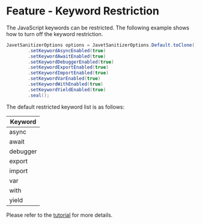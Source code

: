 # Feature - Keyword Restriction

The JavaScript keywords can be restricted. The following example shows how to turn off the keyword restriction.

```java
JavetSanitizerOptions options = JavetSanitizerOptions.Default.toClone()
        .setKeywordAsyncEnabled(true)
        .setKeywordAwaitEnabled(true)
        .setKeywordDebuggerEnabled(true)
        .setKeywordExportEnabled(true)
        .setKeywordImportEnabled(true)
        .setKeywordVarEnabled(true)
        .setKeywordWithEnabled(true)
        .setKeywordYieldEnabled(true)
        .seal();
```

The default restricted keyword list is as follows:

| Keyword  |
|----------|
| async    |
| await    |
| debugger |
| export   |
| import   |
| var      |
| with     |
| yield    |

Please refer to the [tutorial](../tutorials/tutorial_sanitizer_03_keyword_restriction.md) for more details.

